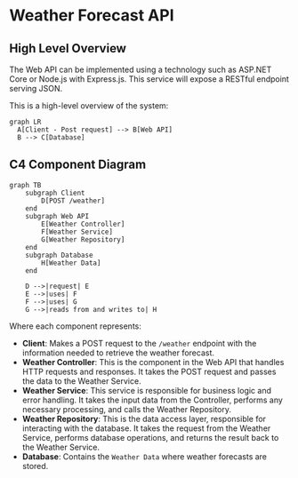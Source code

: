# Weather Forecast API

## High Level Overview

The Web API can be implemented using a technology such as ASP.NET Core or Node.js with Express.js. This service will expose a RESTful endpoint serving JSON.

This is a high-level overview of the system:

```mermaid
graph LR
  A[Client - Post request] --> B[Web API]
  B --> C[Database]
```

## C4 Component Diagram

```mermaid
graph TB
    subgraph Client
        D[POST /weather]
    end
    subgraph Web API
        E[Weather Controller]
        F[Weather Service]
        G[Weather Repository]
    end
    subgraph Database
        H[Weather Data]
    end

    D -->|request| E
    E -->|uses| F
    F -->|uses| G
    G -->|reads from and writes to| H
```

Where each component represents:

- **Client**: Makes a POST request to the `/weather` endpoint with the information needed to retrieve the weather forecast.
- **Weather Controller**: This is the component in the Web API that handles HTTP requests and responses. It takes the POST request and passes the data to the Weather Service.
- **Weather Service**: This service is responsible for business logic and error handling. It takes the input data from the Controller, performs any necessary processing, and calls the Weather Repository.
- **Weather Repository**: This is the data access layer, responsible for interacting with the database. It takes the request from the Weather Service, performs database operations, and returns the result back to the Weather Service.
- **Database**: Contains the `Weather Data` where weather forecasts are stored.
